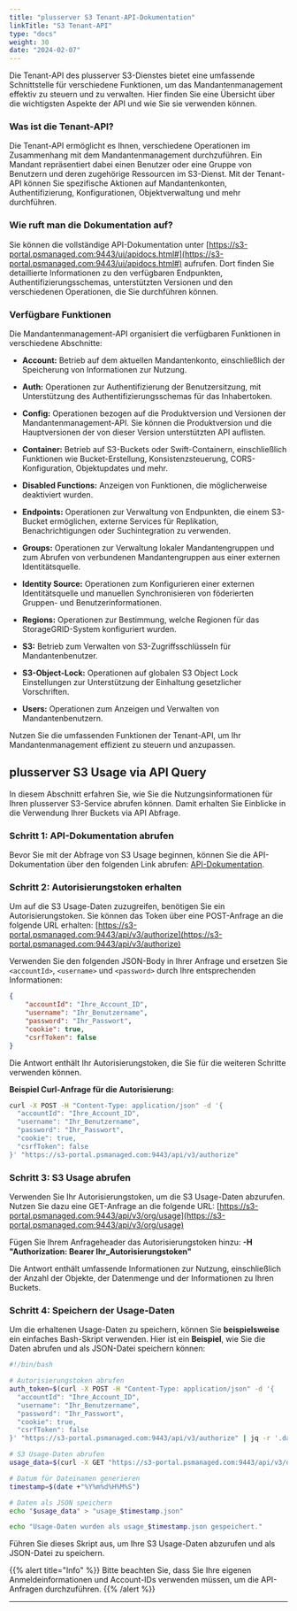 ```yaml
---
title: "plusserver S3 Tenant-API-Dokumentation"
linkTitle: "S3 Tenant-API"
type: "docs"
weight: 30
date: "2024-02-07"
---
```


Die Tenant-API des plusserver S3-Dienstes bietet eine umfassende Schnittstelle für verschiedene Funktionen, um das Mandantenmanagement effektiv zu steuern und zu verwalten. Hier finden Sie eine Übersicht über die wichtigsten Aspekte der API und wie Sie sie verwenden können.

### Was ist die Tenant-API?

Die Tenant-API ermöglicht es Ihnen, verschiedene Operationen im Zusammenhang mit dem Mandantenmanagement durchzuführen. Ein Mandant repräsentiert dabei einen Benutzer oder eine Gruppe von Benutzern und deren zugehörige Ressourcen im S3-Dienst. Mit der Tenant-API können Sie spezifische Aktionen auf Mandantenkonten, Authentifizierung, Konfigurationen, Objektverwaltung und mehr durchführen.

### Wie ruft man die Dokumentation auf?

Sie können die vollständige API-Dokumentation unter [https://s3-portal.psmanaged.com:9443/ui/apidocs.html#](https://s3-portal.psmanaged.com:9443/ui/apidocs.html#) aufrufen. Dort finden Sie detaillierte Informationen zu den verfügbaren Endpunkten, Authentifizierungsschemas, unterstützten Versionen und den verschiedenen Operationen, die Sie durchführen können.

### Verfügbare Funktionen

Die Mandantenmanagement-API organisiert die verfügbaren Funktionen in verschiedene Abschnitte:

-   **Account:** Betrieb auf dem aktuellen Mandantenkonto, einschließlich der Speicherung von Informationen zur Nutzung.

-   **Auth:** Operationen zur Authentifizierung der Benutzersitzung, mit Unterstützung des Authentifizierungsschemas für das Inhabertoken.

-   **Config:** Operationen bezogen auf die Produktversion und Versionen der Mandantenmanagement-API. Sie können die Produktversion und die Hauptversionen der von dieser Version unterstützten API auflisten.

-   **Container:** Betrieb auf S3-Buckets oder Swift-Containern, einschließlich Funktionen wie Bucket-Erstellung, Konsistenzsteuerung, CORS-Konfiguration, Objektupdates und mehr.

-   **Disabled Functions:** Anzeigen von Funktionen, die möglicherweise deaktiviert wurden.

-   **Endpoints:** Operationen zur Verwaltung von Endpunkten, die einem S3-Bucket ermöglichen, externe Services für Replikation, Benachrichtigungen oder Suchintegration zu verwenden.

-   **Groups:** Operationen zur Verwaltung lokaler Mandantengruppen und zum Abrufen von verbundenen Mandantengruppen aus einer externen Identitätsquelle.

-   **Identity Source:** Operationen zum Konfigurieren einer externen Identitätsquelle und manuellen Synchronisieren von föderierten Gruppen- und Benutzerinformationen.

-   **Regions:** Operationen zur Bestimmung, welche Regionen für das StorageGRID-System konfiguriert wurden.

-   **S3:** Betrieb zum Verwalten von S3-Zugriffsschlüsseln für Mandantenbenutzer.

-   **S3-Object-Lock:** Operationen auf globalen S3 Object Lock Einstellungen zur Unterstützung der Einhaltung gesetzlicher Vorschriften.

-   **Users:** Operationen zum Anzeigen und Verwalten von Mandantenbenutzern.

Nutzen Sie die umfassenden Funktionen der Tenant-API, um Ihr Mandantenmanagement effizient zu steuern und anzupassen.

## plusserver S3 Usage via API Query

In diesem Abschnitt erfahren Sie, wie Sie die Nutzungsinformationen für Ihren plusserver S3-Service abrufen können. Damit erhalten Sie Einblicke in die Verwendung Ihrer Buckets via API Abfrage.

### Schritt 1: API-Dokumentation abrufen

Bevor Sie mit der Abfrage von S3 Usage beginnen, können Sie die API-Dokumentation über den folgenden Link abrufen: [API-Dokumentation](https://s3-portal.psmanaged.com:9443/ui/apidocs.html#).

### Schritt 2: Autorisierungstoken erhalten

Um auf die S3 Usage-Daten zuzugreifen, benötigen Sie ein Autorisierungstoken. Sie können das Token über eine POST-Anfrage an die folgende URL erhalten:
[https://s3-portal.psmanaged.com:9443/api/v3/authorize](https://s3-portal.psmanaged.com:9443/api/v3/authorize)

Verwenden Sie den folgenden JSON-Body in Ihrer Anfrage und ersetzen Sie `<accountId>`, `<username>` und `<password>` durch Ihre entsprechenden Informationen:

```json
{
    "accountId": "Ihre_Account_ID",
    "username": "Ihr_Benutzername",
    "password": "Ihr_Passwort",
    "cookie": true,
    "csrfToken": false
}
```

Die Antwort enthält Ihr Autorisierungstoken, die Sie für die weiteren Schritte verwenden können.

**Beispiel Curl-Anfrage für die Autorisierung:**

```bash
curl -X POST -H "Content-Type: application/json" -d '{
  "accountId": "Ihre_Account_ID",
  "username": "Ihr_Benutzername",
  "password": "Ihr_Passwort",
  "cookie": true,
  "csrfToken": false
}' "https://s3-portal.psmanaged.com:9443/api/v3/authorize"
```

### Schritt 3: S3 Usage abrufen

Verwenden Sie Ihr Autorisierungstoken, um die S3 Usage-Daten abzurufen. Nutzen Sie dazu eine GET-Anfrage an die folgende URL:
[https://s3-portal.psmanaged.com:9443/api/v3/org/usage](https://s3-portal.psmanaged.com:9443/api/v3/org/usage)

Fügen Sie Ihrem Anfrageheader das Autorisierungstoken hinzu:
**-H "Authorization: Bearer Ihr_Autorisierungstoken"**

Die Antwort enthält umfassende Informationen zur Nutzung, einschließlich der Anzahl der Objekte, der Datenmenge und der Informationen zu Ihren Buckets.

### Schritt 4: Speichern der Usage-Daten

Um die erhaltenen Usage-Daten zu speichern, können Sie **beispielsweise** ein einfaches Bash-Skript verwenden. Hier ist ein **Beispiel**, wie Sie die Daten abrufen und als JSON-Datei speichern können:

```bash
#!/bin/bash

# Autorisierungstoken abrufen
auth_token=$(curl -X POST -H "Content-Type: application/json" -d '{
  "accountId": "Ihre_Account_ID",
  "username": "Ihr_Benutzername",
  "password": "Ihr_Passwort",
  "cookie": true,
  "csrfToken": false
}' "https://s3-portal.psmanaged.com:9443/api/v3/authorize" | jq -r '.data')

# S3 Usage-Daten abrufen
usage_data=$(curl -X GET "https://s3-portal.psmanaged.com:9443/api/v3/org/usage" -H "accept: application/json" -H "Authorization: Bearer $auth_token")

# Datum für Dateinamen generieren
timestamp=$(date +"%Y%m%d%H%M%S")

# Daten als JSON speichern
echo "$usage_data" > "usage_$timestamp.json"

echo "Usage-Daten wurden als usage_$timestamp.json gespeichert."
```

Führen Sie dieses Skript aus, um Ihre S3 Usage-Daten abzurufen und als JSON-Datei zu speichern.

{{% alert title="Info" %}}
Bitte beachten Sie, dass Sie Ihre eigenen Anmeldeinformationen und Account-IDs verwenden müssen, um die API-Anfragen durchzuführen.
{{% /alert %}}

---
